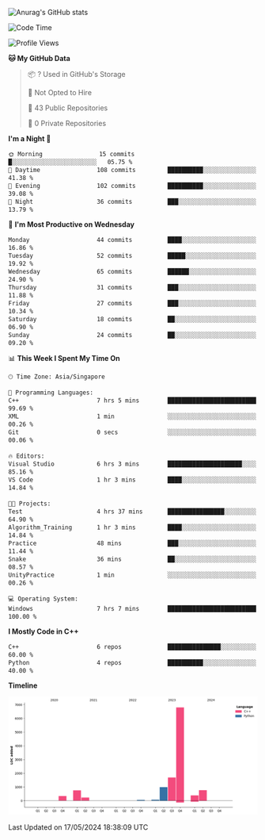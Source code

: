 ![Anurag's GitHub stats](https://github-readme-stats.vercel.app/api?username=OnePointFive99&show_icons=true&theme=transparent)

<!--START_SECTION:waka-->
![Code Time](http://img.shields.io/badge/Code%20Time-98%20hrs%2018%20mins-blue)

![Profile Views](http://img.shields.io/badge/Profile%20Views-0-blue)

**🐱 My GitHub Data** 

> 📦 ? Used in GitHub's Storage 
 > 
> 🚫 Not Opted to Hire
 > 
> 📜 43 Public Repositories 
 > 
> 🔑 0 Private Repositories 
 > 
**I'm a Night 🦉** 

```text
🌞 Morning                15 commits          █░░░░░░░░░░░░░░░░░░░░░░░░   05.75 % 
🌆 Daytime                108 commits         ██████████░░░░░░░░░░░░░░░   41.38 % 
🌃 Evening                102 commits         ██████████░░░░░░░░░░░░░░░   39.08 % 
🌙 Night                  36 commits          ███░░░░░░░░░░░░░░░░░░░░░░   13.79 % 
```
📅 **I'm Most Productive on Wednesday** 

```text
Monday                   44 commits          ████░░░░░░░░░░░░░░░░░░░░░   16.86 % 
Tuesday                  52 commits          █████░░░░░░░░░░░░░░░░░░░░   19.92 % 
Wednesday                65 commits          ██████░░░░░░░░░░░░░░░░░░░   24.90 % 
Thursday                 31 commits          ███░░░░░░░░░░░░░░░░░░░░░░   11.88 % 
Friday                   27 commits          ███░░░░░░░░░░░░░░░░░░░░░░   10.34 % 
Saturday                 18 commits          ██░░░░░░░░░░░░░░░░░░░░░░░   06.90 % 
Sunday                   24 commits          ██░░░░░░░░░░░░░░░░░░░░░░░   09.20 % 
```


📊 **This Week I Spent My Time On** 

```text
🕑︎ Time Zone: Asia/Singapore

💬 Programming Languages: 
C++                      7 hrs 5 mins        █████████████████████████   99.69 % 
XML                      1 min               ░░░░░░░░░░░░░░░░░░░░░░░░░   00.26 % 
Git                      0 secs              ░░░░░░░░░░░░░░░░░░░░░░░░░   00.06 % 

🔥 Editors: 
Visual Studio            6 hrs 3 mins        █████████████████████░░░░   85.16 % 
VS Code                  1 hr 3 mins         ████░░░░░░░░░░░░░░░░░░░░░   14.84 % 

🐱‍💻 Projects: 
Test                     4 hrs 37 mins       ████████████████░░░░░░░░░   64.90 % 
Algorithm_Training       1 hr 3 mins         ████░░░░░░░░░░░░░░░░░░░░░   14.84 % 
Practice                 48 mins             ███░░░░░░░░░░░░░░░░░░░░░░   11.44 % 
Snake                    36 mins             ██░░░░░░░░░░░░░░░░░░░░░░░   08.57 % 
UnityPractice            1 min               ░░░░░░░░░░░░░░░░░░░░░░░░░   00.26 % 

💻 Operating System: 
Windows                  7 hrs 7 mins        █████████████████████████   100.00 % 
```

**I Mostly Code in C++** 

```text
C++                      6 repos             ███████████████░░░░░░░░░░   60.00 % 
Python                   4 repos             ██████████░░░░░░░░░░░░░░░   40.00 % 
```



**Timeline**

![Lines of Code chart](https://raw.githubusercontent.com/OnePointFive99/OnePointFive99/main/assets/bar_graph.png)


 Last Updated on 17/05/2024 18:38:09 UTC
<!--END_SECTION:waka-->

  
